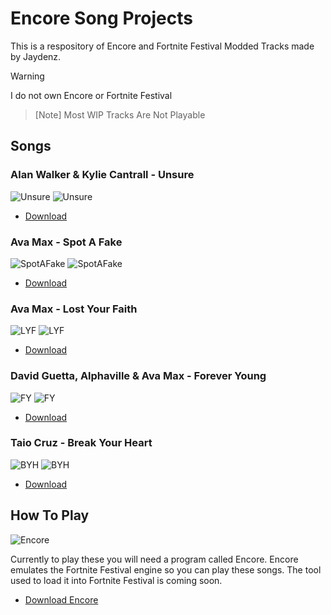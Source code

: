 # Encore Song Projects
This is a respository of Encore and Fortnite Festival Modded Tracks made by Jaydenz.

> [!WARNING]
> I do not own Encore or Fortnite Festival<br>

> [Note]
> Most WIP Tracks Are Not Playable<br>

## Songs
### Alan Walker & Kylie Cantrall - Unsure
![Unsure](Images/Unsure.png) ![Unsure](Images/UnsureDifficulty.png)

- [Download](https://github.com/JaydenzKoci/song-projects/raw/refs/heads/main/Songs/Alan%20Walker%20-%20Unsure.zip)
### Ava Max - Spot A Fake
![SpotAFake](Images/SpotAFake.png) ![SpotAFake](Images/SpotAFakeDifficulty.png)

- [Download](https://github.com/JaydenzKoci/song-projects/raw/refs/heads/main/Songs/Ava%20Max%20-%20Spot%20a%20Fake.zip)
### Ava Max - Lost Your Faith
![LYF](Images/LostYourFaith.png) ![LYF](Images/LostYourFaithDifficulty.png)

- [Download](https://github.com/JaydenzKoci/song-projects/raw/refs/heads/main/Songs/Ava%20Max%20-%20Lost%20Your%20Faith.zip)
### David Guetta, Alphaville & Ava Max - Forever Young
![FY](Images/ForeverYoung.png) ![FY](Images/ForeverYoungDifficulty.png)

- [Download](https://github.com/JaydenzKoci/song-projects/raw/refs/heads/main/Songs/David%20Guetta%20-%20Forever%20Young.zip)
### Taio Cruz - Break Your Heart
![BYH](Images/BreakYourHeart.png) ![BYH](Images/BreakYourHeartDifficulty.png)

- [Download](https://github.com/JaydenzKoci/song-projects/raw/refs/heads/main/Songs/Taio%20Cruz%20-%20Break%20Your%20Heart.zip)
## How To Play
  ![Encore](Images/Encore.png)
  
  Currently to play these you will need a program called Encore. Encore emulates the Fortnite Festival engine so you can play these songs. The tool used to load it into Fortnite Festival is coming soon.
- [Download Encore](https://github.com/Encore-Developers/Encore/releases/tag/v0.1.3)
